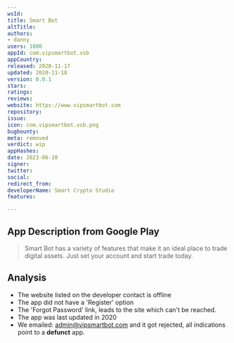 ```yaml
---
wsId: 
title: Smart Bot
altTitle: 
authors:
- danny
users: 1000
appId: com.vipsmartbot.vsb
appCountry: 
released: 2020-11-17
updated: 2020-11-18
version: 0.0.1
stars: 
ratings: 
reviews: 
website: https://www.vipsmartbot.com
repository: 
issue: 
icon: com.vipsmartbot.vsb.png
bugbounty: 
meta: removed
verdict: wip
appHashes: 
date: 2023-06-10
signer: 
twitter: 
social: 
redirect_from: 
developerName: Smart Crypto Studio
features: 

---
```


## App Description from Google Play 

> Smart Bot has a variety of features that make it an ideal place to trade digital assets. Just set your account and start trade today.

## Analysis 

- The website listed on the developer contact is offline
- The app did not have a 'Register' option 
- The 'Forgot Password' link, leads to the site which can't be reached. 
- The app was last updated in 2020 
- We emailed: admin@vipsmartbot.com and it got rejected, all indications point to a **defunct** app. 
